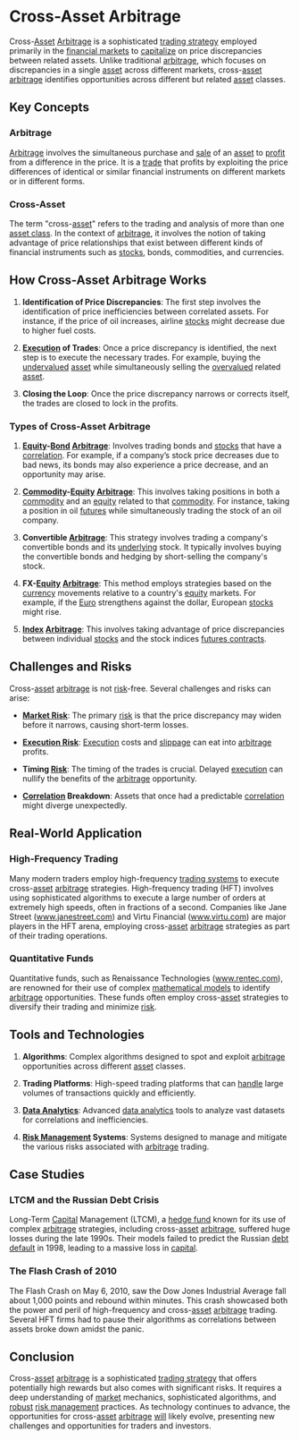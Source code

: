 # Cross-Asset Arbitrage

Cross-[Asset](../a/asset.md) [Arbitrage](../a/arbitrage.md) is a sophisticated [trading strategy](../t/trading_strategy.md) employed primarily in the [financial markets](../f/financial_market.md) to [capitalize](../c/capitalize.md) on price discrepancies between related assets. Unlike traditional [arbitrage](../a/arbitrage.md), which focuses on discrepancies in a single [asset](../a/asset.md) across different markets, cross-[asset](../a/asset.md) [arbitrage](../a/arbitrage.md) identifies opportunities across different but related [asset](../a/asset.md) classes.

## Key Concepts

### Arbitrage

[Arbitrage](../a/arbitrage.md) involves the simultaneous purchase and [sale](../s/sale.md) of an [asset](../a/asset.md) to [profit](../p/profit.md) from a difference in the price. It is a [trade](../t/trade.md) that profits by exploiting the price differences of identical or similar financial instruments on different markets or in different forms.

### Cross-Asset

The term "cross-[asset](../a/asset.md)" refers to the trading and analysis of more than one [asset class](../a/asset_class.md). In the context of [arbitrage](../a/arbitrage.md), it involves the notion of taking advantage of price relationships that exist between different kinds of financial instruments such as [stocks](../s/stock.md), bonds, commodities, and currencies.

## How Cross-Asset Arbitrage Works

1. **Identification of Price Discrepancies**: The first step involves the identification of price inefficiencies between correlated assets. For instance, if the price of oil increases, airline [stocks](../s/stock.md) might decrease due to higher fuel costs.

2. **[Execution](../e/execution.md) of Trades**: Once a price discrepancy is identified, the next step is to execute the necessary trades. For example, buying the [undervalued](../u/undervalued.md) [asset](../a/asset.md) while simultaneously selling the [overvalued](../o/overvalued.md) related [asset](../a/asset.md).

3. **Closing the Loop**: Once the price discrepancy narrows or corrects itself, the trades are closed to lock in the profits.

### Types of Cross-Asset Arbitrage

1. **[Equity](../e/equity.md)-[Bond](../b/bond.md) [Arbitrage](../a/arbitrage.md)**: Involves trading bonds and [stocks](../s/stock.md) that have a [correlation](../c/correlation.md). For example, if a company’s stock price decreases due to bad news, its bonds may also experience a price decrease, and an opportunity may arise.

2. **[Commodity](../c/commodity.md)-[Equity](../e/equity.md) [Arbitrage](../a/arbitrage.md)**: This involves taking positions in both a [commodity](../c/commodity.md) and an [equity](../e/equity.md) related to that [commodity](../c/commodity.md). For instance, taking a position in oil [futures](../f/futures.md) while simultaneously trading the stock of an oil company.

3. **Convertible [Arbitrage](../a/arbitrage.md)**: This strategy involves trading a company's convertible bonds and its [underlying](../u/underlying.md) stock. It typically involves buying the convertible bonds and hedging by short-selling the company's stock.

4. **FX-[Equity](../e/equity.md) [Arbitrage](../a/arbitrage.md)**: This method employs strategies based on the [currency](../c/currency.md) movements relative to a country's [equity](../e/equity.md) markets. For example, if the [Euro](../e/euro.md) strengthens against the dollar, European [stocks](../s/stock.md) might rise.

5. **[Index](../i/index.md) [Arbitrage](../a/arbitrage.md)**: This involves taking advantage of price discrepancies between individual [stocks](../s/stock.md) and the stock indices [futures contracts](../f/futures_contracts.md).

## Challenges and Risks

Cross-[asset](../a/asset.md) [arbitrage](../a/arbitrage.md) is not [risk](../r/risk.md)-free. Several challenges and risks can arise:

- **[Market Risk](../m/market_risk.md)**: The primary [risk](../r/risk.md) is that the price discrepancy may widen before it narrows, causing short-term losses.
  
- **[Execution Risk](../e/execution_risk.md)**: [Execution](../e/execution.md) costs and [slippage](../s/slippage.md) can eat into [arbitrage](../a/arbitrage.md) profits.
  
- **Timing [Risk](../r/risk.md)**: The timing of the trades is crucial. Delayed [execution](../e/execution.md) can nullify the benefits of the [arbitrage](../a/arbitrage.md) opportunity.
  
- **[Correlation](../c/correlation.md) Breakdown**: Assets that once had a predictable [correlation](../c/correlation.md) might diverge unexpectedly.

## Real-World Application

### High-Frequency Trading

Many modern traders employ high-frequency [trading systems](../t/trading_systems.md) to execute cross-[asset](../a/asset.md) [arbitrage](../a/arbitrage.md) strategies. High-frequency trading (HFT) involves using sophisticated algorithms to execute a large number of orders at extremely high speeds, often in fractions of a second. Companies like Jane Street (www.janestreet.com) and Virtu Financial (www.virtu.com) are major players in the HFT arena, employing cross-[asset](../a/asset.md) [arbitrage](../a/arbitrage.md) strategies as part of their trading operations.

### Quantitative Funds

Quantitative funds, such as Renaissance Technologies (www.rentec.com), are renowned for their use of complex [mathematical models](../m/mathematical_models_in_trading.md) to identify [arbitrage](../a/arbitrage.md) opportunities. These funds often employ cross-[asset](../a/asset.md) strategies to diversify their trading and minimize [risk](../r/risk.md).

## Tools and Technologies

1. **Algorithms**: Complex algorithms designed to spot and exploit [arbitrage](../a/arbitrage.md) opportunities across different [asset](../a/asset.md) classes.
  
2. **Trading Platforms**: High-speed trading platforms that can [handle](../h/handle.md) large volumes of transactions quickly and efficiently.
  
3. **[Data Analytics](../d/data_analytics.md)**: Advanced [data analytics](../d/data_analytics.md) tools to analyze vast datasets for correlations and inefficiencies.
  
4. **[Risk Management](../r/risk_management.md) Systems**: Systems designed to manage and mitigate the various risks associated with [arbitrage](../a/arbitrage.md) trading.

## Case Studies

### LTCM and the Russian Debt Crisis

Long-Term [Capital](../c/capital.md) Management (LTCM), a [hedge fund](../h/hedge_fund.md) known for its use of complex [arbitrage](../a/arbitrage.md) strategies, including cross-[asset](../a/asset.md) [arbitrage](../a/arbitrage.md), suffered huge losses during the late 1990s. Their models failed to predict the Russian [debt](../d/debt.md) [default](../d/default.md) in 1998, leading to a massive loss in [capital](../c/capital.md).

### The Flash Crash of 2010

The Flash Crash on May 6, 2010, saw the Dow Jones Industrial Average fall about 1,000 points and rebound within minutes. This crash showcased both the power and peril of high-frequency and cross-[asset](../a/asset.md) [arbitrage](../a/arbitrage.md) trading. Several HFT firms had to pause their algorithms as correlations between assets broke down amidst the panic.

## Conclusion

Cross-[asset](../a/asset.md) [arbitrage](../a/arbitrage.md) is a sophisticated [trading strategy](../t/trading_strategy.md) that offers potentially high rewards but also comes with significant risks. It requires a deep understanding of [market](../m/market.md) mechanics, sophisticated algorithms, and [robust](../r/robust.md) [risk management](../r/risk_management.md) practices. As technology continues to advance, the opportunities for cross-[asset](../a/asset.md) [arbitrage](../a/arbitrage.md) [will](../w/will.md) likely evolve, presenting new challenges and opportunities for traders and investors.